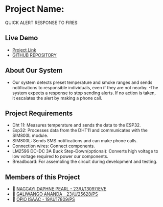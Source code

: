 # Project Name:
QUICK ALERT RESPONSE TO FIRES 

## Live Demo

- [Project Link](https://quick-alert-system.vercel.app/)
- [GITHUB REPOSITORY](https://github.com/Naggayi-Daphne-Pearl/quick-alert-system)


## About Our System
- Our system detects preset temperature and smoke ranges and sends notifications to responsible individuals, even if they are not
nearby. 
-The system expects a response to stop sending alerts. If no action is taken, it escalates the alert by making a phone call.

## Project Requirements 
- Dht 11: Measures temperature and sends the data to the ESP32.
- Esp32: Processes data from the DHT11 and communicates with the SIM800L module.
- SIM800L: Sends SMS notifications and can make phone calls.
- Connection wires: Connect components.
- LM2596 DC-DC 3A Buck  Step-Down(optional): Converts high voltage to low voltage required to power our components.
- Breadboard: For assembling the circuit during development and testing.


## Members of this Project

- 👤 [NAGGAYI DAPHNE PEARL - 23/U/13097/EVE](https://gitlab.com/daphnepearl101)
- 👤 [GALIWANGO ANANDA - 23/U/25628/PS](https://github.com/AnandaGaliwango)
- 👤 [OPIO ISAAC - 19/U/17809/PS](https://github.com/kayas111)
